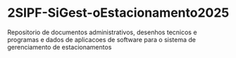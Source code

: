 # 2SIPF-SiGest-oEstacionamento2025
Repositorio de documentos administrativos, desenhos tecnicos e programas e dados de aplicacoes de software para o sistema de gerenciamento de estacionamentos
